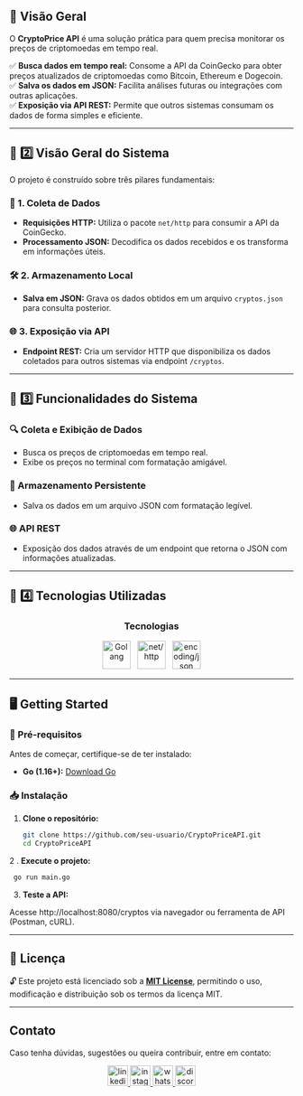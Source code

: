 ## 🌟 Visão Geral

O **CryptoPrice API** é uma solução prática para quem precisa monitorar os preços de criptomoedas em tempo real.  
  
✅ **Busca dados em tempo real:** Consome a API da CoinGecko para obter preços atualizados de criptomoedas como Bitcoin, Ethereum e Dogecoin.  
✅ **Salva os dados em JSON:** Facilita análises futuras ou integrações com outras aplicações.  
✅ **Exposição via API REST:** Permite que outros sistemas consumam os dados de forma simples e eficiente.

---

## 🚀 2️⃣ Visão Geral do Sistema

O projeto é construído sobre três pilares fundamentais:

### 📂 1. Coleta de Dados
- **Requisições HTTP:** Utiliza o pacote `net/http` para consumir a API da CoinGecko.
- **Processamento JSON:** Decodifica os dados recebidos e os transforma em informações úteis.

### 🛠 2. Armazenamento Local
- **Salva em JSON:** Grava os dados obtidos em um arquivo `cryptos.json` para consulta posterior.

### 🌐 3. Exposição via API
- **Endpoint REST:** Cria um servidor HTTP que disponibiliza os dados coletados para outros sistemas via endpoint `/cryptos`.

---

## 🎯 3️⃣ Funcionalidades do Sistema

### 🔍 Coleta e Exibição de Dados
- Busca os preços de criptomoedas em tempo real.
- Exibe os preços no terminal com formatação amigável.

### 💾 Armazenamento Persistente
- Salva os dados em um arquivo JSON com formatação legível.

### 🌐 API REST
- Exposição dos dados através de um endpoint que retorna o JSON com informações atualizadas.

---

## 🚀 4️⃣ Tecnologias Utilizadas

<div align="center">
  <h3>Tecnologias</h3>
  <img src="https://cdn.jsdelivr.net/gh/devicons/devicon/icons/go/go-original.svg" height="50" alt="Golang" /> &nbsp;
  <img src="https://img.shields.io/badge/HTTP-net%2Fhttp-007ACC?style=for-the-badge&logo=http&logoColor=white" height="50" alt="net/http" /> &nbsp;
  <img src="https://img.shields.io/badge/JSON-encoding%2Fjson-4B8BBE?style=for-the-badge&logo=json&logoColor=white" height="50" alt="encoding/json" />
</div>

---

## 🖥️ Getting Started

### 🔧 Pré-requisitos
Antes de começar, certifique-se de ter instalado:
- **Go (1.16+):** [Download Go](https://go.dev/dl/)

### 📥 Instalação
1. **Clone o repositório:**
   ```bash
   git clone https://github.com/seu-usuario/CryptoPriceAPI.git
   cd CryptoPriceAPI

2 . **Execute o projeto:**
   ```bash
    go run main.go
   ```

3. **Teste a API:**
   
Acesse http://localhost:8080/cryptos via navegador ou ferramenta de API (Postman, cURL).

---

## 📜 **Licença**

🔓 Este projeto está licenciado sob a **[MIT License](LICENSE)**, permitindo o uso, modificação e distribuição sob os termos da licença MIT.  
 
---

## Contato

Caso tenha dúvidas, sugestões ou queira contribuir, entre em contato:

<div align="center">
  <a href="https://www.linkedin.com/in/marcoauréliomacedoprado" target="_blank">
    <img src="https://img.shields.io/static/v1?message=LinkedIn&logo=linkedin&label=&color=0077B5&logoColor=white&labelColor=&style=plastic" height="36" alt="linkedin logo" />
  </a>
  <a href="https://www.instagram.com/prado.marco1/" target="_blank">
    <img src="https://img.shields.io/static/v1?message=Instagram&logo=instagram&label=&color=E4405F&logoColor=white&labelColor=&style=plastic" height="36" alt="instagram logo" />
  </a>
  <a href="https://wa.me/5567996893356" target="_blank">
  <img src="https://img.shields.io/static/v1?message=Whatsapp&logo=whatsapp&label=&color=25D366&logoColor=white&labelColor=&style=plastic" height="36" alt="whatsapp logo" />
</a>
  <a href="https://discord.com/users/yourdiscordid" target="_blank">
    <img src="https://img.shields.io/static/v1?message=Discord&logo=discord&label=&color=7289DA&logoColor=white&labelColor=&style=plastic" height="36" alt="discord logo" />
  </a>
</div>
